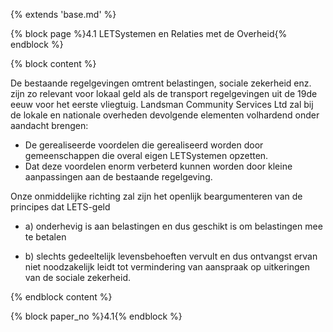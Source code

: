 {% extends 'base.md' %}

{% block page %}4.1 LETSystemen en Relaties met de Overheid{% endblock %}

{% block content %}

De bestaande regelgevingen omtrent belastingen, sociale zekerheid enz. zijn zo relevant
voor lokaal geld als de transport regelgevingen uit de 19de eeuw voor het 
eerste vliegtuig. 
Landsman Community Services Ltd zal bij de lokale en nationale overheden devolgende elementen volhardend onder aandacht brengen:

* De gerealiseerde voordelen die gerealiseerd worden door gemeenschappen die overal eigen LETSystemen opzetten.
* Dat deze voordelen enorm verbeterd kunnen worden door kleine aanpassingen aan 
de bestaande regelgeving.
 

Onze onmiddelijke richting zal zijn het openlijk beargumenteren van de principes dat LETS-geld 

* a) onderhevig is aan belastingen en dus geschikt is om belastingen mee te betalen

* b) slechts gedeeltelijk levensbehoeften vervult en dus ontvangst ervan niet 
noodzakelijk leidt tot vermindering van aanspraak op uitkeringen van de sociale zekerheid.

{% endblock content %}

{% block paper_no %}4.1{% endblock %}



